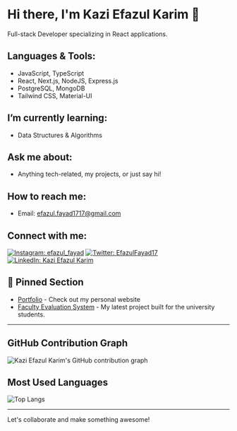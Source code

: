 # Hi there, I'm Kazi Efazul Karim 👋

Full-stack Developer specializing in React applications. 

## Languages & Tools:
- JavaScript, TypeScript 
- React, Next.js, NodeJS, Express.js
- PostgreSQL, MongoDB
- Tailwind CSS, Material-UI

## I’m currently learning:
- Data Structures & Algorithms

## Ask me about:
- Anything tech-related, my projects, or just say hi!

## How to reach me:
- Email: [efazul.fayad1717@gmail.com](mailto:efazul.fayad1717@gmail.com)

## Connect with me:
[![Instagram: efazul_fayad](https://img.shields.io/badge/-efazul_fayad-E4405F?style=flat-square&logo=Instagram&logoColor=white&link=https://www.instagram.com/efazul_fayad/)](https://www.instagram.com/efazul_fayad/)
[![Twitter: EfazulFayad17](https://img.shields.io/twitter/follow/EfazulFayad17?style=social)](https://twitter.com/EfazulFayad17)
[![LinkedIn: Kazi Efazul Karim](https://img.shields.io/badge/-Kazi%20Efazul%20Karim-blue?style=flat-square&logo=Linkedin&logoColor=white&link=https://www.linkedin.com/in/kazi-efazul-karim-046964202/)](https://www.linkedin.com/in/kazi-efazul-karim-046964202/)


## 📌 Pinned Section

- [Portfolio](https://www.efazulkarim.live/) - Check out my personal website
- [Faculty Evaluation System](https://faculty.apppulse.dev/) - My latest project built for the university students.

---

## GitHub Contribution Graph
![Kazi Efazul Karim's GitHub contribution graph](https://activity-graph.herokuapp.com/graph?username=dark-archer1717&theme=xcode)

## Most Used Languages
![Top Langs](https://github-readme-stats.vercel.app/api/top-langs/?username=dark-archer1717&layout=compact)

---

Let's collaborate and make something awesome!
